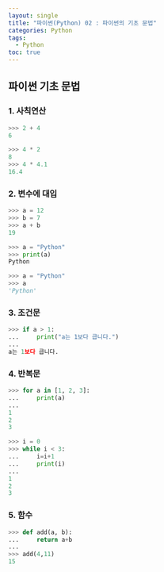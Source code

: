 ```yaml
---
layout: single
title: "파이썬(Python) 02 : 파이썬의 기초 문법"
categories: Python
tags:
  - Python
toc: true
---
```

## 파이썬 기초 문법
### 1. 사칙연산 

```python
>>> 2 + 4
6
```

```python
>>> 4 * 2
8
>>> 4 * 4.1
16.4
```

### 2. 변수에 대입

```python
>>> a = 12
>>> b = 7
>>> a + b
19
```

```python
>>> a = "Python"
>>> print(a)
Python
```

```python
>>> a = "Python"
>>> a
'Python'
```

### 3. 조건문 

```python
>>> if a > 1:
...     print("a는 1보다 큽니다.")
...
a는 1보다 큽니다.
```

### 4. 반복문

```python
>>> for a in [1, 2, 3]:
...     print(a)
...
1
2
3
```

```python
>>> i = 0
>>> while i < 3:
...     i=i+1
...     print(i)
...
1
2
3
```
### 5. 함수
```python
>>> def add(a, b):
...     return a+b
...
>>> add(4,11)
15
```

